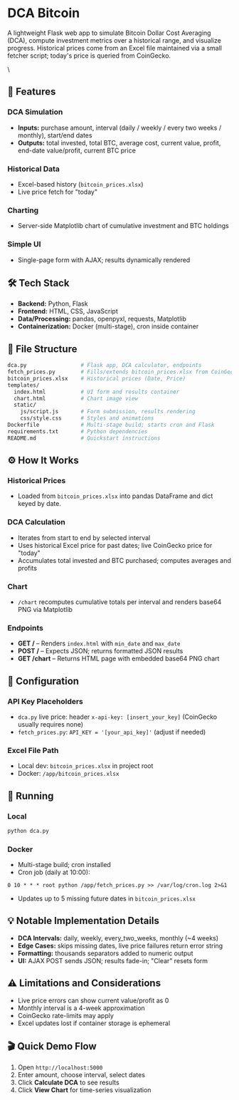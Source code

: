 # DCA Bitcoin

A lightweight Flask web app to simulate Bitcoin Dollar Cost Averaging (DCA), compute investment metrics over a historical range, and visualize progress. Historical prices come from an Excel file maintained via a small fetcher script; today's price is queried from CoinGecko.

\
## 🌟 Features

### DCA Simulation

* **Inputs:** purchase amount, interval (daily / weekly / every two weeks / monthly), start/end dates
* **Outputs:** total invested, total BTC, average cost, current value, profit, end-date value/profit, current BTC price

### Historical Data

* Excel-based history (`bitcoin_prices.xlsx`)
* Live price fetch for "today"

### Charting

* Server-side Matplotlib chart of cumulative investment and BTC holdings

### Simple UI

* Single-page form with AJAX; results dynamically rendered </details>

## 🛠️ Tech Stack

* **Backend:** Python, Flask
* **Frontend:** HTML, CSS, JavaScript
* **Data/Processing:** pandas, openpyxl, requests, Matplotlib
* **Containerization:** Docker (multi-stage), cron inside container </details>

## 📁 File Structure

```bash
dca.py                 # Flask app, DCA calculator, endpoints
fetch_prices.py        # Fills/extends bitcoin_prices.xlsx from CoinGecko
bitcoin_prices.xlsx    # Historical prices (Date, Price)
templates/
  index.html           # UI form and results container
  chart.html           # Chart image view
  static/
    js/script.js       # Form submission, results rendering
    css/style.css      # Styles and animations
Dockerfile             # Multi-stage build; starts cron and Flask
requirements.txt       # Python dependencies
README.md              # Quickstart instructions
```

## ⚙️ How It Works

### Historical Prices

* Loaded from `bitcoin_prices.xlsx` into pandas DataFrame and dict keyed by date.

### DCA Calculation

* Iterates from start to end by selected interval
* Uses historical Excel price for past dates; live CoinGecko price for "today"
* Accumulates total invested and BTC purchased; computes averages and profits

### Chart

* `/chart` recomputes cumulative totals per interval and renders base64 PNG via Matplotlib

### Endpoints

* **GET /** – Renders `index.html` with `min_date` and `max_date`
* **POST /** – Expects JSON; returns formatted JSON results
* **GET /chart** – Returns HTML page with embedded base64 PNG chart </details>

## 🔧 Configuration

### API Key Placeholders

* `dca.py` live price: header `x-api-key: [insert_your_key]` (CoinGecko usually requires none)
* `fetch_prices.py`: `API_KEY = '[your_api_key]'` (adjust if needed)

### Excel File Path

* Local dev: `bitcoin_prices.xlsx` in project root
* Docker: `/app/bitcoin_prices.xlsx` </details>

## 🏃 Running

### Local

```bash
python dca.py
```

### Docker

* Multi-stage build; cron installed
* Cron job (daily at 10:00):

```
0 10 * * * root python /app/fetch_prices.py >> /var/log/cron.log 2>&1
```

* Updates up to 5 missing future dates in `bitcoin_prices.xlsx` </details>

## 💡 Notable Implementation Details

* **DCA Intervals:** daily, weekly, every_two_weeks, monthly (\~4 weeks)
* **Edge Cases:** skips missing dates, live price failures return error string
* **Formatting:** thousands separators added to numeric output
* **UI:** AJAX POST sends JSON; results fade-in; "Clear" resets form 

## ⚠️ Limitations and Considerations

* Live price errors can show current value/profit as 0
* Monthly interval is a 4-week approximation
* CoinGecko rate-limits may apply
* Excel updates lost if container storage is ephemeral </details>

## 🎬 Quick Demo Flow

1. Open `http://localhost:5000`
2. Enter amount, choose interval, select dates
3. Click **Calculate DCA** to see results
4. Click **View Chart** for time-series visualization </details>
